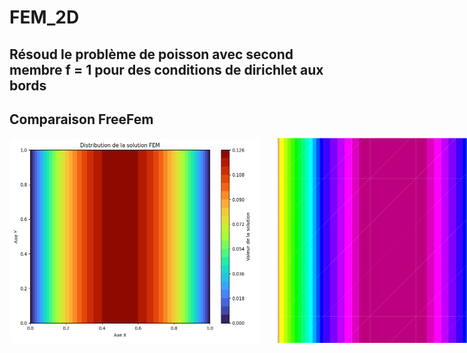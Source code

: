 # FEM_2D

## Résoud le problème de poisson avec second membre f = 1 pour des conditions de dirichlet aux bords

## Comparaison FreeFem

<div style="display: flex; gap: 20px;">
  <img src="images/sol_python.png" alt="Résultat FEM 2D" width="400">
  <img src="images/sol_FreeFem.png" alt="Résultat FreeFem 2D" width="400">
</div>

